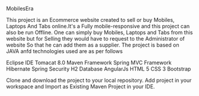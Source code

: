 MobilesEra

This project is an Ecommerce website created to sell or buy Mobiles, Laptops And Tabs online.It's a Fully mobile-responsive and this project can also be run Offline.
One can simply buy Mobiles, Laptops and Tabs from this website but for Selling they would have to request to the Administrator of website So that he can add them as a supplier.
The project is based on JAVA anfd technologies used are as per follows

Eclipse IDE 
Tomacat 8.0 
Maven Framework 
Spring MVC Framework 
Hibernate 
Spring Security 
H2 Database
AngularJs
HTML 5 
CSS 3 
Bootstrap

Clone and download the project to your local repository. Add project in your workspace and Import as Existing Maven Project in your IDE.
